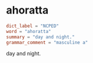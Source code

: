 # ahoratta

``` toml
dict_label = "NCPED"
word = "ahoratta"
summary = "day and night."
grammar_comment = "masculine a"
```

day and night.

